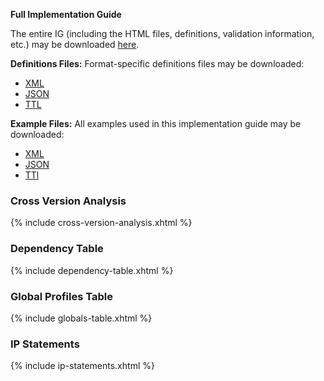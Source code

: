 **Full Implementation Guide**

The entire IG (including the HTML files, definitions, validation information, etc.) may be downloaded [here](full-ig.zip).

**Definitions Files:** Format-specific definitions files may be downloaded:

* [XML](definitions.xml.zip)
* [JSON](definitions.json.zip)
* [TTL](definitions.ttl.zip)

**Example Files:** All examples used in this implementation guide may be downloaded:

* [XML](examples.xml.zip)
* [JSON](examples.json.zip)
* [TTl](examples.ttl.zip)

### Cross Version Analysis

{% include cross-version-analysis.xhtml %}

### Dependency Table

{% include dependency-table.xhtml %}

### Global Profiles Table

{% include globals-table.xhtml %}

### IP Statements

{% include ip-statements.xhtml %}